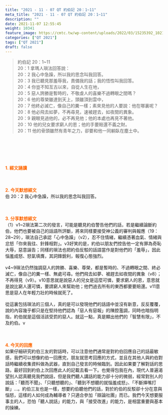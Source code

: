 ```yaml
---
title: "2021 - 11 - 07 QT 約伯記 20：1~11"
meta_title: "2021 - 11 - 07 QT 約伯記 20：1~11"
description: ""
date: 2021-11-07 12:55:45
weight: 10341
feature_image: https://cmtc.tw/wp-content/uploads/2022/03/15235392_10211799862337740_180693556567566654_o-1.webp
categories: ["QT 2021"]
tags: ["QT 2021"]
draft: false
---
```


<blockquote>約伯記 20：1~11<br />
20：1 拿瑪人瑣法回答說：<br />
20：2 我心中急躁，所以我的思念叫我回答。<br />
20：3 我已聽見那羞辱我，責備我的話；我的悟性叫我回答。<br />
20：4 你豈不知亙古以來，自從人生在地，<br />
20：5 惡人誇勝是暫時的，不敬虔人的喜樂不過轉眼之間嗎？<br />
20：6 他的尊榮雖達到天上，頭雖頂到雲中，<br />
20：7 他終必滅亡，像自己的糞一樣；素來見他的人要說：他在哪裏呢？<br />
20：8 他必飛去如夢，不再尋見，速被趕去，如夜間的異象。<br />
20：9 親眼見過他的，必不再見他；他的本處也再見不著他。<br />
20：10 他的兒女要求窮人的恩；他的手要賠還不義之財。<br />
20：11 他的骨頭雖然有青年之力，卻要和他一同躺臥在塵土中。</blockquote><br />
&nbsp;<br />
<br />
&nbsp;<br />
<br />
<span style="color: #ff6600;"><strong>1. </strong><strong>經文誦讀</strong></span><br />
<br />
<span style="color: #ff6600;"><strong> </strong></span><br />
<br />
<span style="color: #ff6600;"><strong>2. 今天默想</strong><strong>經文<br />
</strong></span>伯 20：2 我心中急躁，所以我的思念叫我回答。<br />
<br />
&nbsp;<br />
<br />
<span style="color: #ff6600;"><strong>3. 分享默想經文<br />
</strong></span>（1）v1~2瑣法第二次的發言，可能是聽見約伯警告他們的話，若是繼續論斷約伯，他們也要被自己的話語所評斷，將來同樣要接受神公義的審判與報應（19：28~29），瑣法自己承認「心中急躁」（v2），忍不住情緒，繼續憑著血氣、情緒與忿怒「你來我往、針鋒相對」。v3好笑的是，約伯以朋友們控告他一定有罪為奇恥大辱，惡意誣告；同樣的瑣法也把約伯反駁的話語當作是對他們的「羞辱」，因此惱羞成怒、怒氣填膺，其詞鋒銳利，報復心態強烈。<br />
<br />
v4~9瑣法仍然強調惡人的誇勝、喜樂、尊榮，都是暫時的、不過轉眼之間、終必滅亡，像自己的糞一樣、無處可尋。他們飛去如夢、被趕去如夜間的異象（v8）；不再得見（v9）。v10意思就是說惡人的兒女是這麼可憐，要求窮人的恩，意思就是說比窮人還可憐，要請窮人來幫助他；他們過去所有的東西都要要賠還。v11意思是惡人在年輕力壯的時候就死了。<br />
<br />
從這裏包括瑣法的三個人，真的是可以發現他們的話語中並沒有新意，反反覆覆，說的內容幾乎都只是在堅持他們認為「惡人有惡報」的陳腔濫調，同時也暗指明指，約伯就是這個活該受罰的惡人。就這一點，真是顯出他們的「智慧有限」，不及約伯。v<br />
<br />
&nbsp;<br />
<br />
<span style="color: #ff6600;"><strong>4. 今天的回應<br />
</strong></span>如果仔細研究約伯三友的對話時，可以注意他們通常是對約伯回應自己的話最敏感，我們可以想像約伯一回應完，朋友就思考回應的方式，並且在其他人與約伯對話時繼續收集資料做為武器，直到自己發言的時候臨到。因此如果要了解對話的思路，最好回到約伯上次回應此人的記載去看一下。也覺得包我在內，現代人普遍渴望別人認真聽見我們說話，但是我們聽人講話的能力卻十分的微弱，經常對別人的說話：「聽而不聞」、「只聽想聽的」、「聽到不想聽的就惱羞成怒」、「不斷挿嘴打斷」…。約伯三友也是一樣，想要約伯聽他們的話，對於約伯的反駁卻十分在意與惱怒，這樣的人如何成為輔導者？只適合參加「辯論社團」而已。我們今天想要服事主的人，恐怕「聽人說話」的能力，與「接受改進」的能力，是相當重要與基本的操練。
        